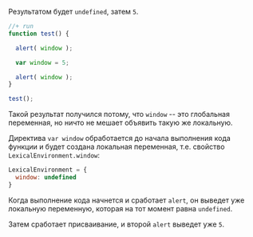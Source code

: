 Результатом будет `undefined`, затем `5`.

```js
//+ run
function test() {

  alert( window );

  var window = 5;

  alert( window );
}

test();
```

Такой результат получился потому, что `window` -- это глобальная переменная, но ничто не мешает объявить такую же локальную.

Директива `var window` обработается до начала выполнения кода функции и будет создана локальная переменная, т.е. свойство `LexicalEnvironment.window`:

```js
LexicalEnvironment = {
  window: undefined
}
```

Когда выполнение кода начнется и сработает `alert`, он выведет уже локальную переменную, которая на тот момент равна `undefined`.

Затем сработает присваивание, и второй `alert` выведет уже `5`.